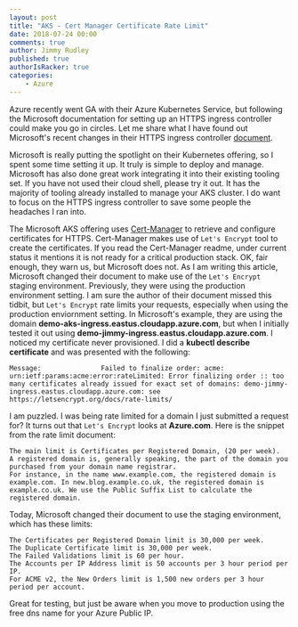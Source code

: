 ```yaml
---
layout: post
title: "AKS - Cert Manager Certificate Rate Limit"
date: 2018-07-24 00:00
comments: true
author: Jimmy Rudley
published: true
authorIsRacker: true
categories:
    - Azure
---
```


Azure recently went GA with their Azure Kubernetes Service, but following the Microsoft documentation for setting up an HTTPS ingress controller could make you go in circles. Let me share what I have found out Microsoft's recent changes in their HTTPS ingress controller [document](https://docs.microsoft.com/en-us/azure/aks/ingress).

<!-- more -->

Microsoft is really putting the spotlight on their Kubernetes offering, so I spent some time setting it up. It truly is simple to deploy and manage. Microsoft has also done great work integrating it into their existing tooling set. If you have not used their cloud shell, please try it out. It has the majority of tooling already installed to manage your AKS cluster. I do want to focus on the HTTPS ingress controller to save some people the headaches I ran into.

The Microsoft AKS offering uses [Cert-Manager](https://github.com/jetstack/cert-manager) to retrieve and configure certificates for HTTPS. Cert-Manager makes use of ``Let's Encrypt`` tool to create the certificates. If you read the Cert-Manager readme, under current status it mentions it is not ready for a critical production stack. OK, fair enough, they warn us, but Microsoft does not. As I am writing this article, Microsoft changed their document to make use of the ``Let's Encrypt`` staging environment. Previously, they were using the production environment setting. I am sure the author of their document missed this tidbit, but ``Let's Encrypt`` rate limits your requests, especially when using the production enviornment setting. In Microsoft's example, they are using the domain **demo-aks-ingress.eastus.cloudapp.azure.com**, but when I initially tested it out using **demo-jimmy-ingress.eastus.cloudapp.azure.com**. I noticed my certificate never provisioned. I did a **kubectl describe certificate** and was presented with the following:

```
Message:               Failed to finalize order: acme: urn:ietf:params:acme:error:rateLimited: Error finalizing order :: too many certificates already issued for exact set of domains: demo-jimmy-ingress.eastus.cloudapp.azure.com: see https://letsencrypt.org/docs/rate-limits/
```

I am puzzled. I was being rate limited for a domain I just submitted a request for? It turns out that ``Let's Encrypt`` looks at **Azure.com**. Here is the snippet from the rate limit document:

```
The main limit is Certificates per Registered Domain, (20 per week). 
A registered domain is, generally speaking, the part of the domain you purchased from your domain name registrar. 
For instance, in the name www.example.com, the registered domain is example.com. In new.blog.example.co.uk, the registered domain is example.co.uk. We use the Public Suffix List to calculate the registered domain.
```

Today, Microsoft changed their document to use the staging environment, which has these limits:

```
The Certificates per Registered Domain limit is 30,000 per week.
The Duplicate Certificate limit is 30,000 per week.
The Failed Validations limit is 60 per hour.
The Accounts per IP Address limit is 50 accounts per 3 hour period per IP.
For ACME v2, the New Orders limit is 1,500 new orders per 3 hour period per account.
```

Great for testing, but just be aware when you move to production using the free dns name for your Azure Public IP.




